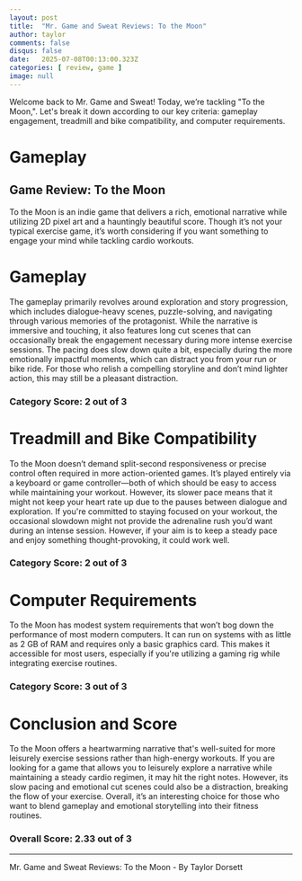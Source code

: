 ```yaml
---
layout: post
title:  "Mr. Game and Sweat Reviews: To the Moon"
author: taylor
comments: false
disqus: false
date:   2025-07-08T00:13:00.323Z
categories: [ review, game ]
image: null
---
```


Welcome back to Mr. Game and Sweat! Today, we’re tackling "To the Moon,". Let's break it down according to our key criteria: gameplay engagement, treadmill and bike compatibility, and computer requirements.

# Gameplay

## Game Review: To the Moon

To the Moon is an indie game that delivers a rich, emotional narrative while utilizing 2D pixel art and a hauntingly beautiful score. Though it’s not your typical exercise game, it’s worth considering if you want something to engage your mind while tackling cardio workouts.

# Gameplay

The gameplay primarily revolves around exploration and story progression, which includes dialogue-heavy scenes, puzzle-solving, and navigating through various memories of the protagonist. While the narrative is immersive and touching, it also features long cut scenes that can occasionally break the engagement necessary during more intense exercise sessions. The pacing does slow down quite a bit, especially during the more emotionally impactful moments, which can distract you from your run or bike ride. For those who relish a compelling storyline and don’t mind lighter action, this may still be a pleasant distraction.

### Category Score: 2 out of 3

# Treadmill and Bike Compatibility

To the Moon doesn’t demand split-second responsiveness or precise control often required in more action-oriented games. It’s played entirely via a keyboard or game controller—both of which should be easy to access while maintaining your workout. However, its slower pace means that it might not keep your heart rate up due to the pauses between dialogue and exploration. If you're committed to staying focused on your workout, the occasional slowdown might not provide the adrenaline rush you’d want during an intense session. However, if your aim is to keep a steady pace and enjoy something thought-provoking, it could work well.

### Category Score: 2 out of 3

# Computer Requirements

To the Moon has modest system requirements that won’t bog down the performance of most modern computers. It can run on systems with as little as 2 GB of RAM and requires only a basic graphics card. This makes it accessible for most users, especially if you're utilizing a gaming rig while integrating exercise routines.

### Category Score: 3 out of 3

# Conclusion and Score

To the Moon offers a heartwarming narrative that's well-suited for more leisurely exercise sessions rather than high-energy workouts. If you are looking for a game that allows you to leisurely explore a narrative while maintaining a steady cardio regimen, it may hit the right notes. However, its slow pacing and emotional cut scenes could also be a distraction, breaking the flow of your exercise. Overall, it’s an interesting choice for those who want to blend gameplay and emotional storytelling into their fitness routines.

### Overall Score: 2.33 out of 3

---

Mr. Game and Sweat Reviews: To the Moon - By Taylor Dorsett
